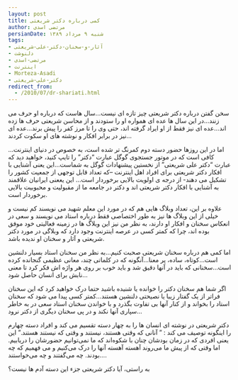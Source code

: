 ```yaml
---
layout: post
title: کمی درباره دکتر شریعتی
author: مرتضی اسدی
persianDate: شنبه ۹ مرداد ۱۳۸۹
tags:
- آثار-و-سخنان-دکتر-علی-شریعتی
- دلنوشت
- مرتضی-اسدی
- اینترنت
- Morteza-Asadi
- دکتر-علی-شریعتی
redirect_from:
  - /2010/07/dr-shariati.html
---
```

  
  
سخن گفتن درباره دکتر شریعتی چیز تازه ای نیست…سال هاست که درباره او حرف می زنند…در این سال ها عده ای همواره او را ستودند و از محاسن شریعتی حرف ها زده اند…عده ای نیز فقط از او ایراد گرفته اند، حتی وی را تا مرز کفر را پیش برند…عده ای نیز در برابر افکار و نوشته های او سکوت کردند…  
  
اما در این روزها حضور دسته دوم کمرنگ تر شده است، به خصوص در دنیای اینترنت… کافی است که در موتور جستجوی گوگل عبارت “دکتر” را تایپ کنید، خواهید دید که عبارت “دکتر علی شریعتی” از نخستین پیشنهادات گوگل به شماست…این یعنی آشنایی با افکار دکتر شریعتی برای افراد اهل اینترنت –که تعداد قابل توجهی از جمعیت کشور را تشکیل می دهند- از درجه ی اولویت بالایی برخوردار است… این یععنی ایرانیان علاقمند به آشنایی با افکار دکتر شریعتی اند و دکتر در جامعه ما از مقبولیت و محبوبیت بالایی برخوردار است.  



علاوه بر این، تعداد وبلاگ هایی هم که در مورد این معلم شهید می نویسند کم نیست و خیلی از این وبلاگ ها نیز به طور اختصاصی فقط درباره استاد می نویسند و سعی در انعکاس سخنان و افکار او دارند، به نظر من نیز این وبلاگ ها در زمینه فعالیتی خود موفق بوده اند، چرا که کمتر کسی در عرصه اینترنت وجود دارد که وبلاگی در مورد دکتر شریعتی و آثار و سخنان او ندیده باشد.  
  
اما کمی هم درباره سخنان شریعتی صحبت کنیم…به نظر من سخنان استاد بسیار دلنشین است…کوتاه، ساده، پر معنا…آنگونه که در کلماتی چند، معانی عظیمی گنجانده کرده است…سخنانی که باید در آنها دقیق شد و باید خوب بر روی هر واژه اش فکر کرد تا معنی نابش برای انسان حاصل شود…  
  
اگر شما هم سخنان دکتر را خوانده یا شنیده باشید حتما درک خواهید کرد که این سخنان فراتر از یک گفتار زیبا یا نصیحتی دلنشین هستند…کمتر کسی پیدا می شود که سخنان استاد را بخواند و از کنار آنها بی تفاوت بگذرد و با خواندن سخنان استاد سعی در به خاطر سپاری آنها نکند و در پی سخنان دیگری از دکتر نرود…  
  
دکتر شریعتی در نوشته ای انسان ها را به چهار دسته تقسیم می کند و افراد دسته چهارم را اینگونه توصیف می کند : ” آنانی که وقتی هستند، نیستند و وقتی که نیستند هستند.” این یعنی افردی که در زمان بودشان چنان با شکوه‌اند که ما نمی‌توانیم حضورشان را دریابیم. اما وقتی که از پیش ما می‌روند آهسته آهسته آنها را درک می‌کنیم و می فهمیم که چه بودند. چه می‌گفتند و چه می‌خواستند….  
  
به راستی، آیا دکتر شریعتی جزء این دسته آدم ها نیست؟
